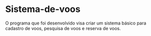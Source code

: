 # Sistema-de-voos
O programa que foi desenvolvido visa criar um sistema básico para cadastro de voos, pesquisa de voos e reserva de voos.
